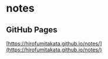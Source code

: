 # notes

## GitHub Pages
[https://hirofumitakata.github.io/notes/](https://hirofumitakata.github.io/notes/)
